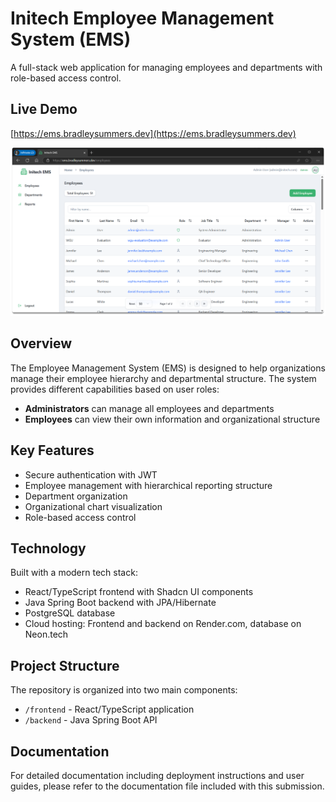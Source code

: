 # Initech Employee Management System (EMS)

A full-stack web application for managing employees and departments with role-based access control.

## Live Demo

[https://ems.bradleysummers.dev](https://ems.bradleysummers.dev)

![Initech EMS Dashboard](screenshots/dashboard.png)

## Overview

The Employee Management System (EMS) is designed to help organizations manage their employee hierarchy and departmental structure. The system provides different capabilities based on user roles:

- **Administrators** can manage all employees and departments
- **Employees** can view their own information and organizational structure

## Key Features

- Secure authentication with JWT
- Employee management with hierarchical reporting structure
- Department organization
- Organizational chart visualization
- Role-based access control

## Technology

Built with a modern tech stack:

- React/TypeScript frontend with Shadcn UI components
- Java Spring Boot backend with JPA/Hibernate
- PostgreSQL database
- Cloud hosting: Frontend and backend on Render.com, database on Neon.tech

## Project Structure

The repository is organized into two main components:

- `/frontend` - React/TypeScript application
- `/backend` - Java Spring Boot API

## Documentation

For detailed documentation including deployment instructions and user guides, please refer to the documentation file included with this submission.